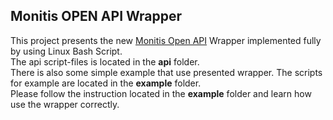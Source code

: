 ## Monitis OPEN API Wrapper ##

This project presents the new [Monitis Open API](http://monitis.com/api/api.html) Wrapper implemented fully by using Linux Bash Script.  
The api script-files is located in the __api__ folder.   
There is also some simple example that use presented wrapper. The scripts for example are located in the __example__ folder.  
Please follow the instruction located in the __example__ folder and learn how use the wrapper correctly.  
